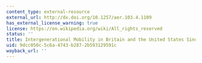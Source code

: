 ```yaml
---
content_type: external-resource
external_url: http://dx.doi.org/10.1257/aer.103.4.1109
has_external_license_warning: true
license: https://en.wikipedia.org/wiki/All_rights_reserved
status: ''
title: Intergenerational Mobility in Britain and the United States Since 1850
uid: 9dcc050c-5c6a-4743-b287-2b593129591c
wayback_url: ''
---
```

